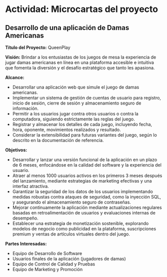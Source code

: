 # Actividad: Microcartas del proyecto

## Desarrollo de una aplicación de Damas Americanas

**Título del Proyecto:** QueenPlay

**Visión:** Brindar a los entusiastas de los juegos de mesa la experiencia de jugar damas americanas en línea en una plataforma accesible e intuitiva que fomenta la diversión y el desafío estratégico que tanto les apasiona.

**Alcance:**

- Desarrollar una aplicación web que simule el juego de damas americanas.
- Implementar un sistema de gestión de cuentas de usuario para registro, inicio de sesión, cierre de sesión y almacenamiento seguro de información.
- Permitir a los usuarios jugar contra otros usuarios o contra la computadora, siguiendo estrictamente las reglas del juego.
- Registrar y almacenar los detalles de cada juego, incluyendo fecha, hora, oponente, movimientos realizados y resultado.
- Considerar la extensibilidad para futuras variantes del juego, según lo descrito en la documentación de referencia.
  
**Objetivos:**

- Desarrollar y lanzar una versión funcional de la aplicación en un plazo de 6 meses, enfocándose en la calidad del software y la experiencia del usuario.
- Atraer al menos 1000 usuarios activos en los primeros 3 meses después del lanzamiento, mediante estrategias de marketing efectivas y una interfaz atractiva.
- Garantizar la seguridad de los datos de los usuarios implementando medidas robustas contra ataques de seguridad, como la inyección SQL, y asegurando el almacenamiento seguro de contraseñas.
- Mejorar continuamente la aplicación mediante actualizaciones regulares basadas en retroalimentación de usuarios y evaluaciones internas de desempeño.
- Establecer una estrategia de monetización sostenible, explorando modelos de negocio como publicidad en la plataforma, suscripciones premium y ventas de artículos virtuales dentro del juego.

**Partes Interesadas:**

- Equipo de Desarrollo de Software
- Usuarios finales de la aplicación (jugadores de damas)
- Equipo de Control de Calidad y Pruebas
- Equipo de Marketing y Promoción
